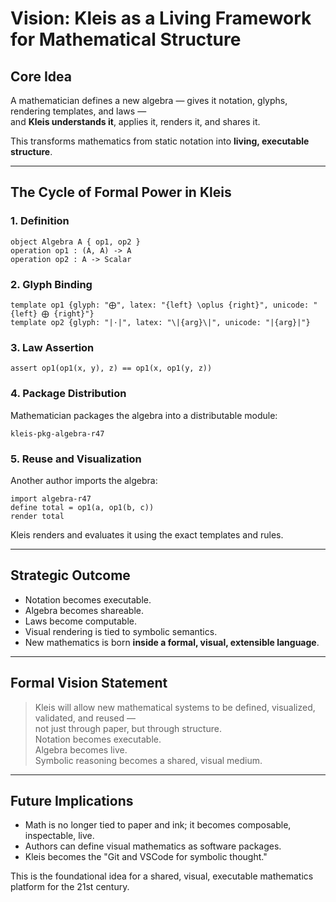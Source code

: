 # Vision: Kleis as a Living Framework for Mathematical Structure

## Core Idea

A mathematician defines a new algebra — gives it notation, glyphs, rendering templates, and laws —  
and **Kleis understands it**, applies it, renders it, and shares it.

This transforms mathematics from static notation into **living, executable structure**.

---

## The Cycle of Formal Power in Kleis

### 1. Definition
```kleis
object Algebra A { op1, op2 }
operation op1 : (A, A) -> A
operation op2 : A -> Scalar
```

### 2. Glyph Binding
```kleis
template op1 {glyph: "⨁", latex: "{left} \oplus {right}", unicode: "{left} ⨁ {right}"}
template op2 {glyph: "|·|", latex: "\|{arg}\|", unicode: "|{arg}|"}
```

### 3. Law Assertion
```kleis
assert op1(op1(x, y), z) == op1(x, op1(y, z))
```

### 4. Package Distribution
Mathematician packages the algebra into a distributable module:
```
kleis-pkg-algebra-r47
```

### 5. Reuse and Visualization
Another author imports the algebra:
```kleis
import algebra-r47
define total = op1(a, op1(b, c))
render total
```

Kleis renders and evaluates it using the exact templates and rules.

---

## Strategic Outcome

- Notation becomes executable.
- Algebra becomes shareable.
- Laws become computable.
- Visual rendering is tied to symbolic semantics.
- New mathematics is born **inside a formal, visual, extensible language**.

---

## Formal Vision Statement

> Kleis will allow new mathematical systems to be defined, visualized, validated, and reused —  
> not just through paper, but through structure.  
> Notation becomes executable.  
> Algebra becomes live.  
> Symbolic reasoning becomes a shared, visual medium.

---

## Future Implications

- Math is no longer tied to paper and ink; it becomes composable, inspectable, live.
- Authors can define visual mathematics as software packages.
- Kleis becomes the "Git and VSCode for symbolic thought."

This is the foundational idea for a shared, visual, executable mathematics platform for the 21st century.